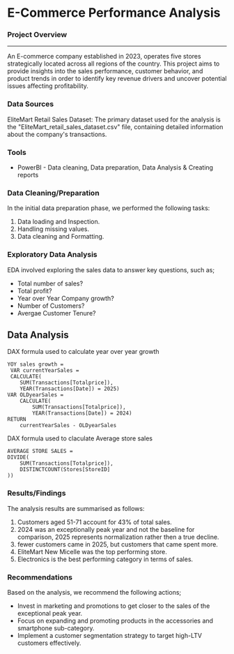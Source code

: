 # E-Commerce Performance Analysis


### Project Overview
---

An E-commerce company established in 2023, operates five stores strategically located across all regions of the country. This project aims to provide insights into the sales performance, customer behavior, and product trends in order to identify key revenue drivers and uncover potential issues affecting profitability. 

### Data Sources

EliteMart Retail Sales Dataset: The primary dataset used for the analysis is the "EliteMart_retail_sales_dataset.csv" file, containing detailed information about the company's transactions.

### Tools

- PowerBI - Data cleaning, Data preparation, Data Analysis & Creating reports


### Data Cleaning/Preparation

In the initial data preparation phase, we performed the following tasks:
1. Data loading and Inspection.
2. Handling missing values.
3. Data cleaning and Formatting.

### Exploratory Data Analysis

EDA involved exploring the sales data to answer key questions, such as;

- Total number of sales?
- Total profit?
- Year over Year Company growth?
- Number of Customers?
- Avergae Customer Tenure?

## Data Analysis

DAX formula used to calculate year over year growth

```DAX
YOY sales growth = 
 VAR currentYearSales =
 CALCULATE(
    SUM(Transactions[Totalprice]),
    YEAR(Transactions[Date]) = 2025)
VAR OLDyearSales =
    CALCULATE(
        SUM(Transactions[Totalprice]),
        YEAR(Transactions[Date]) = 2024)
RETURN
    currentYearSales - OLDyearSales
```

DAX formula used to claculate Average store sales

```DAX
AVERAGE STORE SALES = 
DIVIDE(
    SUM(Transactions[Totalprice]),
    DISTINCTCOUNT(Stores[StoreID]
))
```

### Results/Findings

The analysis results are summarised as follows:
1. Customers aged 51-71 account for 43% of total sales.
2. 2024 was an exceptionally peak year and not the baseline for comparison, 2025 represents normalization rather then a true decline.
3. fewer customers came in 2025, but customers that came spent more.
4. EliteMart New Micelle was the top performing store.
5. Electronics is the best performing category in terms of sales.

### Recommendations

Based on the analysis, we recommend the following actions;
- Invest in marketing and promotions to get closer to the sales of the exceptional peak year.
- Focus on expanding and promoting products in the accessories and smartphone sub-category.
- Implement a customer segmentation strategy to target high-LTV customers effectively.







